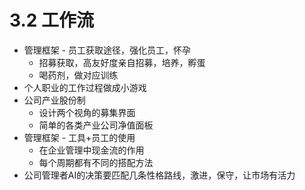 # 3.2 工作流

- 管理框架 - 员工获取途径，强化员工，怀孕
  - 招募获取，高友好度亲自招募，培养，孵蛋
  - 喝药剂，做对应训练
- 个人职业的工作过程做成小游戏
- 公司产业股份制
  - 设计两个视角的募集界面
  - 简单的各类产业公司净值面板
- 管理框架 - 工具+员工的使用
  - 在企业管理中现金流的作用
  - 每个周期都有不同的搭配方法
- 公司管理者AI的决策要匹配几条性格路线，激进，保守，让市场有活力

